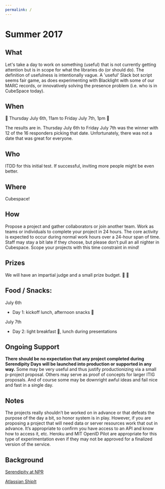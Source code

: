 ```yaml
---
permalink: /
---
```


# Summer 2017

## What

Let's take a day to work on something (useful) that is not currently getting attention but is in scope for what the libraries do (or should do). The definition of usefulness is intentionally vague. A 'useful' Slack bot script seems fair game, as does experimenting with Blacklight with some of our MARC records, or innovatively solving the presence problem (i.e. who is in CubeSpace today).


## When

:rocket: Thursday July 6th, 11am to Friday July 7th, 1pm :rainbow:

The results are in. Thursday July 6th to Friday July 7th was the winner with
12 of the 16 responders picking that date. Unfortunately, there was not a date
that was great for everyone.


## Who

ITDD for this initial test. If successful, inviting more people might be even better.


## Where

Cubespace!


## How

Propose a project and gather collaborators or join another team. Work as teams or individuals to complete your project in 24 hours. The core activity is expected to occur during normal work hours over a 24-hour span of time. Staff may stay a bit late if they choose, but please don’t pull an all nighter in Cubespace. Scope your projects with this time constraint in mind!


## Prizes

We will have an impartial judge and a small prize budget.
:checkered_flag: :confetti_ball:


## Food / Snacks:
July 6th

- Day 1: kickoff lunch, afternoon snacks :cookie:

July 7th

- Day 2: light breakfast :doughnut:, lunch during presentations


## Ongoing Support

**There should be no expectation that any project completed during Serendipity Days will be launched into production or supported in any way.** Some may be very useful and thus justify productionizing via a small p-project proposal. Others may serve as proof of concepts for larger ITIG proposals. And of course some may be downright awful ideas and fail nice and fast in a single day.


## Notes

The projects really shouldn’t be worked on in advance or that defeats the purpose of the day a bit, so honor system is in play. However, if you are proposing a project that will need data or server resources work that out in advance. It’s appropriate to confirm you have access to an API and know how to access it, etc. Heroku and MIT OpenID Pilot are appropriate for this type of experimentation even if they may not be approved for a finalized version of the service.


## Background

[Serendipity at NPR](https://npr.codes/serendipity-at-npr-5fb185bb5864)

[Atlassian ShipIt](https://www.atlassian.com/company/about/shipit)
